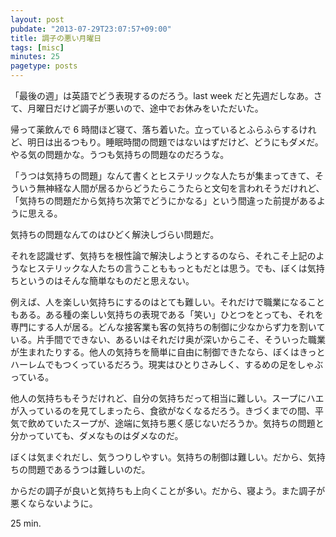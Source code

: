 ```yaml
---
layout: post
pubdate: "2013-07-29T23:07:57+09:00"
title: 調子の悪い月曜日
tags: [misc]
minutes: 25
pagetype: posts
---
```

「最後の週」は英語でどう表現するのだろう。last week だと先週だしなあ。さて、月曜日だけど調子が悪いので、途中でお休みをいただいた。

帰って薬飲んで 6 時間ほど寝て、落ち着いた。立っているとふらふらするけれど、明日は出るつもり。睡眠時間の問題ではないはずだけど、どうにもダメだ。やる気の問題かな。うつも気持ちの問題なのだろうな。

「うつは気持ちの問題」なんて書くとヒステリックな人たちが集まってきて、そういう無神経な人間が居るからどうたらこうたらと文句を言われそうだけれど、「気持ちの問題だから気持ち次第でどうにかなる」という間違った前提があるように思える。

気持ちの問題なんてのはひどく解決しづらい問題だ。

それを認識せず、気持ちを根性論で解決しようとするのなら、それこそ上記のようなヒステリックな人たちの言うことももっともだとは思う。でも、ぼくは気持ちというのはそんな簡単なものだと思えない。

例えば、人を楽しい気持ちにするのはとても難しい。それだけで職業になることもある。ある種の楽しい気持ちの表現である「笑い」ひとつをとっても、それを専門にする人が居る。どんな接客業も客の気持ちの制御に少なからず力を割いている。片手間でできない、あるいはそれだけ奥が深いからこそ、そういった職業が生まれたりする。他人の気持ちを簡単に自由に制御できたなら、ぼくはきっとハーレムでもつくっているだろう。現実はひとりさみしく、するめの足をしゃぶっている。

他人の気持ちもそうだけれど、自分の気持ちだって相当に難しい。スープにハエが入っているのを見てしまったら、食欲がなくなるだろう。きづくまでの間、平気で飲めていたスープが、途端に気持ち悪く感じないだろうか。気持ちの問題と分かっていても、ダメなものはダメなのだ。

ぼくは気まぐれだし、気うつりしやすい。気持ちの制御は難しい。だから、気持ちの問題であるうつは難しいのだ。

からだの調子が良いと気持ちも上向くことが多い。だから、寝よう。また調子が悪くならないように。

25 min.
